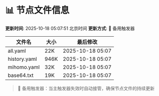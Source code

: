 # 📊 节点文件信息

**更新时间**: 2025-10-18 05:07:51 北京时间
**更新方式**: 🔄 备用触发器

| 文件名 | 大小 | 最后修改 |
|--------|------|----------|
| all.yaml | 22K | 2025-10-18 05:07 |
| history.yaml | 946K | 2025-10-18 05:07 |
| mihomo.yaml | 32K | 2025-10-18 05:07 |
| base64.txt | 19K | 2025-10-18 05:07 |

> 🔄 备用触发器：当主触发器失效时自动接管，确保节点文件的持续更新
